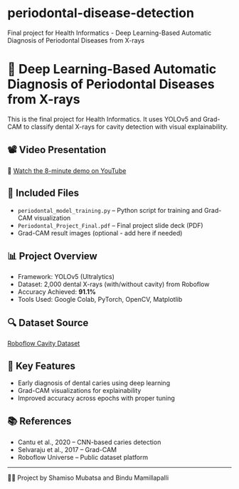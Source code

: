 # periodontal-disease-detection
Final project for Health Informatics - Deep Learning-Based Automatic Diagnosis of Periodontal Diseases from X-rays
# 🦷 Deep Learning-Based Automatic Diagnosis of Periodontal Diseases from X-rays

This is the final project for Health Informatics. It uses YOLOv5 and Grad-CAM to classify dental X-rays for cavity detection with visual explainability.

## 📽️ Video Presentation
🎥 [Watch the 8-minute demo on YouTube](https://youtu.be/109-I9Ij9Jg)

## 📁 Included Files
- `periodontal_model_training.py` – Python script for training and Grad-CAM visualization
- `Periodontal_Project_Final.pdf` – Final project slide deck (PDF)
- Grad-CAM result images (optional - add here if needed)

## 📊 Project Overview
- Framework: YOLOv5 (Ultralytics)
- Dataset: 2,000 dental X-rays (with/without cavity) from Roboflow
- Accuracy Achieved: **91.1%**
- Tools Used: Google Colab, PyTorch, OpenCV, Matplotlib

## 🔍 Dataset Source
[Roboflow Cavity Dataset](https://universe.roboflow.com)

## 🧠 Key Features
- Early diagnosis of dental caries using deep learning
- Grad-CAM visualizations for explainability
- Improved accuracy across epochs with proper tuning

## 📚 References
- Cantu et al., 2020 – CNN-based caries detection  
- Selvaraju et al., 2017 – Grad-CAM  
- Roboflow Universe – Public dataset platform

---

👩‍⚕️ Project by Shamiso Mubatsa and Bindu Mamillapalli

